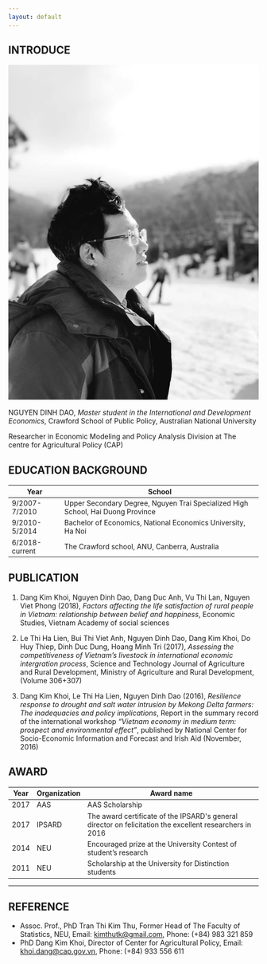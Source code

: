 ```yaml
---
layout: default
---
```


## INTRODUCE

<img class="profile-picture" src="daonguyen.jpg">

NGUYEN DINH DAO, *Master student in the International and Development Economics*, Crawford School of Public Policy, Australian National University

Researcher in Economic Modeling and Policy Analysis Division at The centre for Agricultural Policy (CAP)

                              
## EDUCATION BACKGROUND

Year | School
-----|--------
9/2007-7/2010 | Upper Secondary Degree, Nguyen Trai Specialized High School,                                                             Hai Duong Province
9/2010-5/2014 | Bachelor of Economics, National Economics University, Ha Noi
6/2018-current| The Crawford school, ANU, Canberra, Australia


## PUBLICATION

1. Dang Kim Khoi, Nguyen Dinh Dao, Dang Duc Anh, Vu Thi Lan, Nguyen Viet Phong (2018), *Factors affecting the life satisfaction of rural people in Vietnam: relationship between belief and happiness*, Economic Studies, Vietnam Academy of social sciences

2. Le Thi Ha Lien, Bui Thi Viet Anh, Nguyen Dinh Dao, Dang Kim Khoi, Do Huy Thiep, Dinh Duc Dung, Hoang Minh Tri (2017), *Assessing the competitiveness of Vietnam’s livestock in international economic intergration process*, Science and Technology Journal of Agriculture and Rural Development, Ministry of Agriculture and Rural Development, (Volume 306+307)

3. Dang Kim Khoi, Le Thi Ha Lien, Nguyen Dinh Dao (2016), *Resilience response to drought and salt water intrusion by Mekong Delta farmers: The inadequacies and policy implications*, Report in the summary record of the international workshop *“Vietnam economy in medium term: prospect and environmental effect”*, published by National Center for Socio-Economic Information and Forecast and Irish Aid (November, 2016)

## AWARD

Year | Organization | Award name
-----|-------|--------
2017 | AAS |  AAS Scholarship
2017 | IPSARD | The award certificate of the IPSARD's general director on felicitation the excellent researchers in 2016
2014 | NEU | Encouraged prize at the University Contest of student’s research
2011 | NEU  | Scholarship at the University for Distinction students


---

## REFERENCE

* Assoc. Prof., PhD Tran Thi Kim Thu, Former Head of The Faculty of Statistics, NEU, Email: kimthutk@gmail.com, Phone: (+84) 983 321 859
* PhD Dang Kim Khoi, Director of Center for Agricultural Policy, Email: khoi.dang@cap.gov.vn, Phone: (+84) 933 556 611






